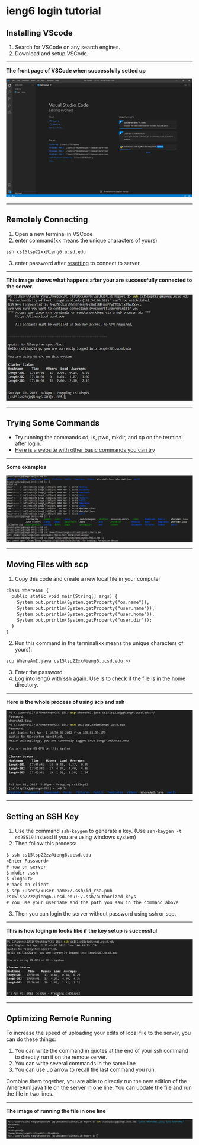 # ieng6 login tutorial

## Installing VScode

1. Search for VSCode on any search engines.
2. Download and setup VSCode.
***
**The front page of VSCode when successfully setted up**

![The front page of VSCode when successfully setted up](https://github.com/KaifYang/Lab-Report-1/blob/main/vscode.png)
***

## Remotely Connecting

1. Open a new terminal in VSCode
2. enter command(xx means the unique characters of yours)
```
ssh cs15lsp22xx@ieng6.ucsd.edu
```
3. enter password after [resetting](https://cdn-uploads.piazza.com/paste/ktv2gnof3sx5bf/181c3cb053df5cf1ccaf0457f56f12a2e5aa90b139aef8c2ea8fcc590f02fadf/How-to-Reset-your-Password.pdf) to connect to server

***
**This image shows what happens after your are successfully connected to the server.**

![Terminal after connection](https://github.com/KaifYang/Lab-Report-1/blob/main/login.png)
***


## Trying Some Commands

* Try running the commands cd, ls, pwd, mkdir, and cp on the terminal after login.
* [Here is a website with other basic commands you can try](https://phoenixnap.com/kb/linux-ssh-commands)
***
**Some examples**

![Some examples](https://github.com/KaifYang/Lab-Report-1/blob/main/try%20some%20commands.png)
***

## Moving Files with scp

1. Copy this code and create a new local file in your computer
```
class WhereAmI {
  public static void main(String[] args) {
    System.out.println(System.getProperty("os.name"));
    System.out.println(System.getProperty("user.name"));
    System.out.println(System.getProperty("user.home"));
    System.out.println(System.getProperty("user.dir"));
  }
}
```
2. Run this command in the terminal(xx means the unique characters of yours):
```
scp WhereAmI.java cs15lsp22xx@ieng6.ucsd.edu:~/
```
3. Enter the password
4. Log into ieng6 with ssh again. Use ls to check if the file is in the home directory.
***
**Here is the whole process of using scp and ssh**

![image](https://github.com/KaifYang/Lab-Report-1/blob/main/copy%20file.png)
***
## Setting an SSH Key

1. Use the command `ssh-keygen` to generate a key. (Use `ssh-keygen -t ed25519` instead if you are using windows system)
2. Then follow this process:
```
$ ssh cs15lsp22zz@ieng6.ucsd.edu
<Enter Password>
# now on server
$ mkdir .ssh
$ <logout>
# back on client
$ scp /Users/<user-name>/.ssh/id_rsa.pub cs15lsp22zz@ieng6.ucsd.edu:~/.ssh/authorized_keys
# You use your username and the path you saw in the command above
```
3. Then you can login the server without password using ssh or scp.
***
**This is how loging in looks like if the key setup is successful**

![image](https://github.com/KaifYang/Lab-Report-1/blob/main/without%20pass.png)
***
## Optimizing Remote Running

To increase the speed of uploading your edits of local file to the server, you can do these things:
1. You can write the command in quotes at the end of your ssh command to directly run it on the remote server.
2. You can write several commands in the same line
3. You can use up arrow to recall the last command you run.

Combine them together, you are able to directly run the new edition of the WhereAmI.java file on the server in one line. You can update the file and run the file in two lines.
***
**The image of running the file in one line**

![image](https://github.com/KaifYang/Lab-Report-1/blob/main/running%20WAI.png)


